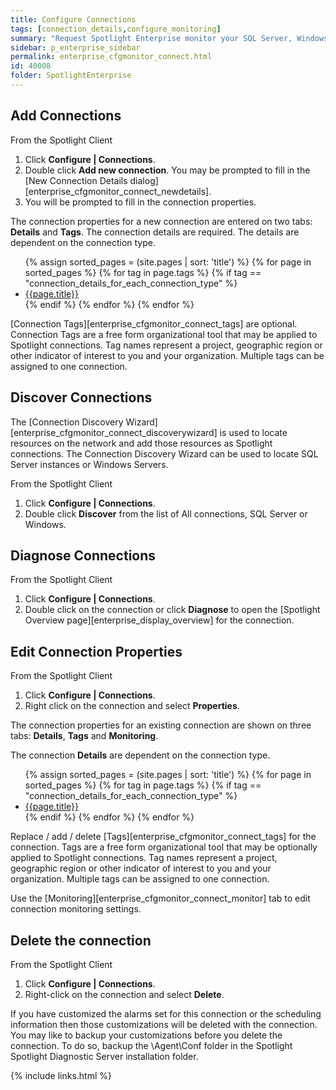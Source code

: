 ```yaml
---
title: Configure Connections
tags: [connection_details,configure_monitoring]
summary: "Request Spotlight Enterprise monitor your SQL Server, Windows Server and other connection types. Remove connections and configure connection properties."
sidebar: p_enterprise_sidebar
permalink: enterprise_cfgmonitor_connect.html
id: 40008
folder: SpotlightEnterprise
---
```




## Add Connections

From the Spotlight Client

1. Click **Configure \| Connections**.
2. Double click **Add new connection**. You may be prompted to fill in the [New Connection Details dialog][enterprise_cfgmonitor_connect_newdetails].
3. You will be prompted to fill in the connection properties.

The connection properties for a new connection are entered on two tabs: **Details** and **Tags**. The connection details are required. The details are dependent on the connection type.

<ul>
{% assign sorted_pages = (site.pages | sort: 'title') %}
{% for page in sorted_pages %}
{% for tag in page.tags %}
{% if tag == "connection_details_for_each_connection_type" %}
<li><a href="{{ page.url | prepend: site.baseurl}}">{{page.title}}</a></li>
{% endif %}
{% endfor %}
{% endfor %}
</ul>

[Connection Tags][enterprise_cfgmonitor_connect_tags] are optional. Connection Tags are a free form organizational tool that may be applied to Spotlight connections. Tag names represent a project, geographic region or other indicator of interest to you and your organization. Multiple tags can be assigned to one connection.

## Discover Connections

The [Connection Discovery Wizard][enterprise_cfgmonitor_connect_discoverywizard] is used to locate resources on the network and add those resources as Spotlight connections. The Connection Discovery Wizard can be used to locate SQL Server instances or Windows Servers.

From the Spotlight Client

1. Click **Configure \| Connections**.
2. Double click **Discover** from the list of All connections, SQL Server or Windows.



## Diagnose Connections

From the Spotlight Client

1. Click **Configure \| Connections**.
2. Double click on the connection or click **Diagnose** to open the [Spotlight Overview page][enterprise_display_overview] for the connection.


## Edit Connection Properties

From the Spotlight Client

1. Click **Configure \| Connections**.
2. Right click on the connection and select **Properties**.

The connection properties for an existing connection are shown on three tabs: **Details**, **Tags** and **Monitoring**.

The connection **Details** are  dependent on the connection type.

<ul>
{% assign sorted_pages = (site.pages | sort: 'title') %}
{% for page in sorted_pages %}
{% for tag in page.tags %}
{% if tag == "connection_details_for_each_connection_type" %}
<li><a href="{{ page.url | prepend: site.baseurl}}">{{page.title}}</a></li>
{% endif %}
{% endfor %}
{% endfor %}
</ul>

Replace / add / delete [Tags][enterprise_cfgmonitor_connect_tags] for the connection. Tags are a free form organizational tool that may be optionally applied to Spotlight connections. Tag names represent a project, geographic region or other indicator of interest to you and your organization. Multiple tags can be assigned to one connection.

Use the [Monitoring][enterprise_cfgmonitor_connect_monitor] tab to edit connection monitoring settings.

## Delete the connection

From the Spotlight Client

1. Click **Configure \| Connections**.
2. Right-click on the connection and select **Delete**.

If you have customized the alarms set for this connection or the scheduling information then those customizations will be deleted with the connection. You may like to backup your customizations before you delete the connection. To do so, backup the \Agent\Conf folder in the Spotlight Spotlight Diagnostic Server installation folder.

{% include links.html %}
